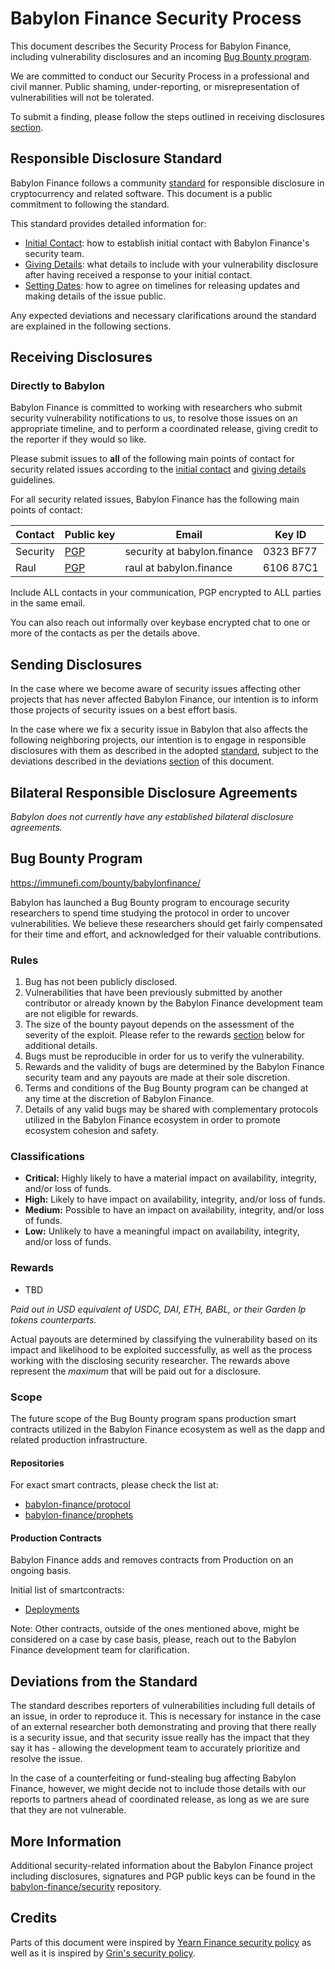 # Babylon Finance Security Process

This document describes the Security Process for Babylon Finance, including vulnerability disclosures and an incoming [Bug Bounty program](#bug-bounty-program). 

We are committed to conduct our Security Process in a professional and civil manner. Public shaming, under-reporting, or misrepresentation of vulnerabilities will not be tolerated.

To submit a finding, please follow the steps outlined in receiving disclosures [section](#receiving-disclosures).

## Responsible Disclosure Standard

Babylon Finance follows a community [standard](https://github.com/RD-Crypto-Spec/Responsible-Disclosure#the-standard) for responsible disclosure in cryptocurrency and related software. This document is a public commitment to following the standard.

This standard provides detailed information for:

- [Initial Contact](https://github.com/RD-Crypto-Spec/Responsible-Disclosure#initial-contact): how to establish initial contact with Babylon Finance's security team.
- [Giving Details](https://github.com/RD-Crypto-Spec/Responsible-Disclosure#giving-details): what details to include with your vulnerability disclosure after having received a response to your initial contact.
- [Setting Dates](https://github.com/RD-Crypto-Spec/Responsible-Disclosure#setting-dates): how to agree on timelines for releasing updates and making details of the issue public.

Any expected deviations and necessary clarifications around the standard are explained in the following sections.

## Receiving Disclosures

### Directly to Babylon

Babylon Finance is committed to working with researchers who submit security vulnerability notifications to us, to resolve those issues on an appropriate timeline, and to perform a coordinated release, giving credit to the reporter if they would so like.

Please submit issues to **all** of the following main points of contact for
security related issues according to the
[initial contact](https://github.com/RD-Crypto-Spec/Responsible-Disclosure#initial-contact)
and [giving details](https://github.com/RD-Crypto-Spec/Responsible-Disclosure#giving-details)
guidelines.

For all security related issues, Babylon Finance has the following main points of contact:

| Contact                | Public key                                                                                                   | Email                             | Key ID                                          |
| ---------------------- | ------------------------------------------------------------------------------------------------------------ | --------------------------------- | ----------------------------------------------- |
| Security               | [PGP](https://github.com/babylon-finance/security/blob/master/keys/security.asc)                             | security at babylon.finance       | 0323 BF77                                       |
| Raul               | [PGP](https://github.com/babylon-finance/security/blob/master/keys/raul.asc)                             | raul at babylon.finance       | 6106 87C1                                       |

Include ALL contacts in your communication, PGP encrypted to ALL parties in the same email.

You can also reach out informally over keybase encrypted chat to one or more of the contacts as per the details above.

## Sending Disclosures

In the case where we become aware of security issues affecting other projects that has never affected Babylon Finance, our intention is to inform those projects of security issues on a best effort basis.

In the case where we fix a security issue in Babylon that also affects the following neighboring projects, our intention is to engage in responsible disclosures with them as described in the adopted [standard](https://github.com/RD-Crypto-Spec/Responsible-Disclosure), subject to the deviations described in the deviations [section](#deviations-from-the-standard) of this document.

## Bilateral Responsible Disclosure Agreements

_Babylon does not currently have any established bilateral disclosure agreements._

## Bug Bounty Program

https://immunefi.com/bounty/babylonfinance/

Babylon has launched a Bug Bounty program to encourage security researchers to spend time studying the protocol in order to uncover vulnerabilities. We believe these researchers should get fairly compensated for their time and effort, and acknowledged for their valuable contributions.

### Rules

1. Bug has not been publicly disclosed.
2. Vulnerabilities that have been previously submitted by another contributor or already known by the Babylon Finance development team are not eligible for rewards.
3. The size of the bounty payout depends on the assessment of the severity of the exploit. Please refer to the rewards [section](#rewards) below for additional details.
4. Bugs must be reproducible in order for us to verify the vulnerability.
5. Rewards and the validity of bugs are determined by the Babylon Finance security team and any payouts are made at their sole discretion.
6. Terms and conditions of the Bug Bounty program can be changed at any time at the discretion of Babylon Finance.
7. Details of any valid bugs may be shared with complementary protocols utilized in the Babylon Finance ecosystem in order to promote ecosystem cohesion and safety.

### Classifications

- **Critical:** Highly likely to have a material impact on availability, integrity, and/or loss of funds.
- **High:** Likely to have impact on availability, integrity, and/or loss of funds.
- **Medium:** Possible to have an impact on availability, integrity, and/or loss of funds.
- **Low:** Unlikely to have a meaningful impact on availability, integrity, and/or loss of funds.

### Rewards

- TBD

_Paid out in USD equivalent of USDC, DAI, ETH, BABL, or their Garden lp tokens counterparts._

Actual payouts are determined by classifying the vulnerability based on its impact and likelihood to be exploited successfully, as well as the process working with the disclosing security researcher. The rewards above represent the _maximum_ that will be paid out for a disclosure.

### Scope

The future scope of the Bug Bounty program spans production smart contracts utilized in the Babylon Finance ecosystem as well as the dapp and related production infrastructure.

#### Repositories

For exact smart contracts, please check the list at:

- [babylon-finance/protocol](https://github.com/babylon-finance/protocol/)
- [babylon-finance/prophets](https://github.com/babylon-finance/prophets/)

#### Production Contracts

Babylon Finance adds and removes contracts from Production on an ongoing basis. 

Initial list of smartcontracts:

- [Deployments](https://docs.babylon.finance/protocol/deployments)


Note: Other contracts, outside of the ones mentioned above, might be considered on a case by case basis, please, reach out to the Babylon Finance development team for clarification.

## Deviations from the Standard

The standard describes reporters of vulnerabilities including full details of an issue, in order to reproduce it. This is necessary for instance in the case of an external researcher both demonstrating and proving that there really is a security issue, and that security issue really has the impact that they say it has - allowing the development team to accurately prioritize and resolve the issue.

In the case of a counterfeiting or fund-stealing bug affecting Babylon Finance, however, we might decide not to include those details with our reports to partners ahead of coordinated release, as long as we are sure that they are not vulnerable.

## More Information

Additional security-related information about the Babylon Finance project including disclosures, signatures and PGP public keys can be found in the [babylon-finance/security](https://github.com/babylon-finance/security) repository.

## Credits

Parts of this document were inspired by [Yearn Finance security policy](https://github.com/yearn/yearn-security/master/SECURITY.md) as well as it is inspired by [Grin's security policy](https://github.com/mimblewimble/grin/blob/master/SECURITY.md).
